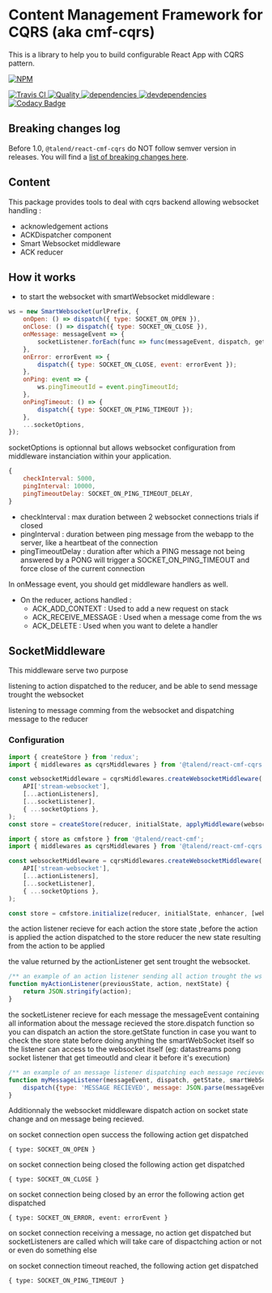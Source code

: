 # Content Management Framework for CQRS (aka cmf-cqrs)

This is a library to help you to build configurable React App with CQRS pattern.

[![NPM][npm-icon] ][npm-url]

[![Travis CI][travis-ci-image] ][travis-ci-url]
[![Quality][quality-badge] ][quality-url]
[![dependencies][dependencies-image] ][dependencies-url]
[![devdependencies][devdependencies-image] ][devdependencies-url]
[![Codacy Badge](https://api.codacy.com/project/badge/Grade/f1e353b0f69c4cf99a4cb3f68b70ea7d)](https://www.codacy.com/app/Talend/ui/packages/cmf-cqrs)

[npm-icon]: https://nodei.co/npm/react-cmf-cqrs.png?downloads=true
[npm-url]: https://npmjs.org/package/@talend/react-cmf-cqrs
[travis-ci-image]: https://travis-ci.org/Talend/react-cmf-cqrs.svg?branch=master
[travis-ci-url]: https://travis-ci.org/Talend/react-cmf-cqrs
[dependencies-image]: https://david-dm.org/Talend/react-cmf-cqrs/status.svg
[dependencies-url]: https://david-dm.org/Talend/react-cmf-cqrs
[devdependencies-image]: https://david-dm.org/Talend/react-cmf-cqrs/dev-status.svg
[devdependencies-url]: https://david-dm.org/Talend/react-cmf-cqrs#info=devDependencies
[quality-badge]: http://npm.packagequality.com/shield/react-cmf-cqrs.svg
[quality-url]: http://packagequality.com/#?package=react-cmf-cqrs

## Breaking changes log

Before 1.0, `@talend/react-cmf-cqrs` do NOT follow semver version in releases.
You will find a [list of breaking changes here](https://github.com/Talend/ui/wiki/BREAKING-CHANGE).

## Content

This package provides tools to deal with cqrs backend allowing websocket handling :

* acknowledgement actions
* ACKDispatcher component
* Smart Websocket middleware
* ACK reducer

## How it works

* to start the websocket with smartWebsocket middleware :

```javascript
ws = new SmartWebsocket(urlPrefix, {
	onOpen: () => dispatch({ type: SOCKET_ON_OPEN }),
	onClose: () => dispatch({ type: SOCKET_ON_CLOSE }),
	onMessage: messageEvent => {
		socketListener.forEach(func => func(messageEvent, dispatch, getState, ws));
	},
	onError: errorEvent => {
		dispatch({ type: SOCKET_ON_CLOSE, event: errorEvent });
	},
	onPing: event => {
		ws.pingTimeoutId = event.pingTimeoutId;
	},
	onPingTimeout: () => {
		dispatch({ type: SOCKET_ON_PING_TIMEOUT });
	},
	...socketOptions,
});
```

socketOptions is optionnal but allows websocket configuration from middleware instanciation within your application.

```javascript
{
	checkInterval: 5000,
	pingInterval: 10000,
	pingTimeoutDelay: SOCKET_ON_PING_TIMEOUT_DELAY,
}
```

* checkInterval : max duration between 2 websocket connections trials if closed
* pingInterval : duration between ping message from the webapp to the server, like a heartbeat of the connection
* pingTimeoutDelay : duration after which a PING message not being answered by a PONG will trigger a SOCKET_ON_PING_TIMEOUT and force close of the current connection

In onMessage event, you should get middleware handlers as well.

* On the reducer, actions handled :
  * ACK_ADD_CONTEXT : Used to add a new request on stack
  * ACK_RECEIVE_MESSAGE : Used when a message come from the ws
  * ACK_DELETE : Used when you want to delete a handler

## SocketMiddleware

This middleware serve two purpose

listening to action dispatched to the reducer, and be able to send message trought the websocket

listening to message comming from the websocket and dispatching message to the reducer

### Configuration

```javascript
import { createStore } from 'redux';
import { middlewares as cqrsMiddlewares } from '@talend/react-cmf-cqrs';

const websocketMiddleware = cqrsMiddlewares.createWebsocketMiddleware(
	API['stream-websocket'],
	[...actionListeners],
	[...socketListener],
	{ ...socketOptions },
);
const store = createStore(reducer, initialState, applyMiddleware(websocketMiddleware));
```

```javascript
import { store as cmfstore } from '@talend/react-cmf';
import { middlewares as cqrsMiddlewares } from '@talend/react-cmf-cqrs';

const websocketMiddleware = cqrsMiddlewares.createWebsocketMiddleware(
	API['stream-websocket'],
	[...actionListeners],
	[...socketListener],
	{ ...socketOptions },
);

const store = cmfstore.initialize(reducer, initialState, enhancer, [websocketMiddleware]);
```

the action listener recieve for each action
the store state ,before the action is applied
the action dispatched to the store reducer
the new state resulting from the action to be applied

the value returned by the actionListener get sent trought the websocket.

```javascript
/** an example of an action listener sending all action trought the ws **/
function myActionListener(previousState, action, nextState) {
	return JSON.stringify(action);
}
```

the socketListener recieve for each message
the messageEvent containing all information about the message recieved
the store.dispatch function so you can dispatch an action
the store.getState function in case you want to check the store state before doing anything
the smartWebSocket itself so the listener can access to the websocket itself (eg: datastreams pong socket listener that get timeoutId and clear it before it's execution)

```javascript
/** an example of an message listener dispatching each message recieved **/
function myMessageListener(messageEvent, dispatch, getState, smartWebSocket) {
	dispatch({type: 'MESSAGE RECIEVED', message: JSON.parse(messageEvent.data);})
}
```

Additionnaly the websocket middleware dispatch action on socket state change and on message being recieved.

on socket connection open success the following action get dispatched

```
{ type: SOCKET_ON_OPEN }
```

on socket connection being closed the following action get dispatched

```
{ type: SOCKET_ON_CLOSE }
```

on socket connection being closed by an error the following action get dispatched

```
{ type: SOCKET_ON_ERROR, event: errorEvent }
```

on socket connection receiving a message, no action get dispatched but socketListeners are called which will take care of dispactching action or not or even do something else

on socket connection timeout reached, the following action get dispatched

```
{ type: SOCKET_ON_PING_TIMEOUT }
```

